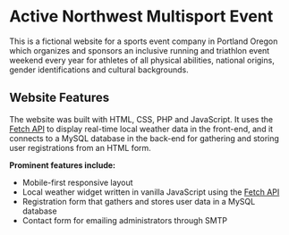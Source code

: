 # Active Northwest Multisport Event

This is a fictional website for a sports event company in Portland Oregon which organizes and sponsors an inclusive running and triathlon event weekend every year for athletes of all physical abilities, national origins, gender identifications and cultural backgrounds.

## Website Features

The website was built with HTML, CSS, PHP and JavaScript. It uses the [Fetch API](https://developer.mozilla.org/en-US/docs/Web/API/Fetch_API) to display real-time local weather data in the front-end, and it connects to a MySQL database in the back-end for gathering and storing user registrations from an HTML form.

**Prominent features include:**

* Mobile-first responsive layout
* Local weather widget written in vanilla JavaScript using the [Fetch API](https://developer.mozilla.org/en-US/docs/Web/API/Fetch_API)
* Registration form that gathers and stores user data in a MySQL database
* Contact form for emailing administrators through SMTP
